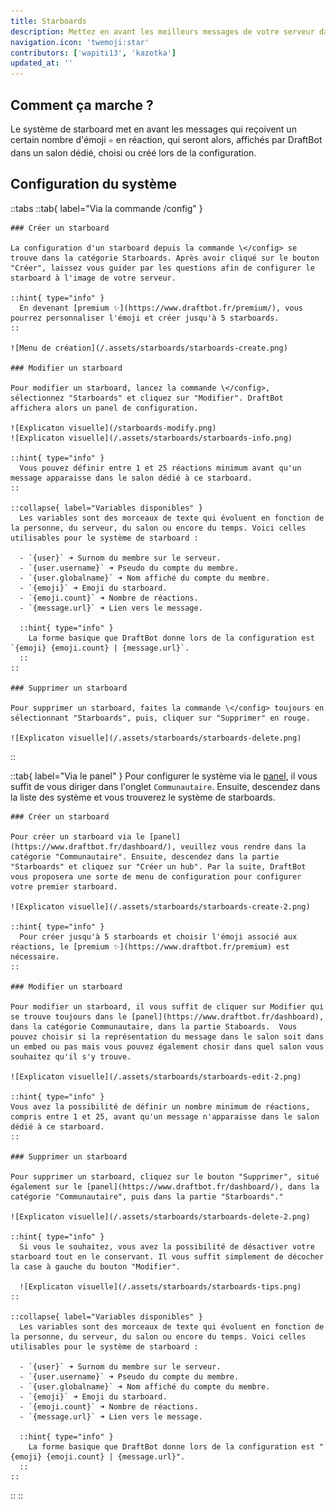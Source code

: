 ```yaml
---
title: Starboards
description: Mettez en avant les meilleurs messages de votre serveur dans un salon dédié en interagissant avec un émoji.
navigation.icon: 'twemoji:star'
contributors: ['wapiti13', 'kazotka']
updated_at: ''
---
```


## Comment ça marche ?

Le système de starboard met en avant les messages qui reçoivent un certain nombre d'émoji `⭐` en réaction, qui seront alors, affichés par DraftBot dans un salon dédié, choisi ou créé lors de la configuration.

## Configuration du système

::tabs
  ::tab{ label="Via la commande /config" }

    ### Créer un starboard

    La configuration d'un starboard depuis la commande \</config> se trouve dans la catégorie Starboards. Après avoir cliqué sur le bouton "Créer", laissez vous guider par les questions afin de configurer le starboard à l'image de votre serveur.

    ::hint{ type="info" }
      En devenant [premium ✨](https://www.draftbot.fr/premium/), vous pourrez personnaliser l'émoji et créer jusqu'à 5 starboards.
    ::

    ![Menu de création](/.assets/starboards/starboards-create.png)

    ### Modifier un starboard

    Pour modifier un starboard, lancez la commande \</config>, sélectionnez "Starboards" et cliquez sur "Modifier". DraftBot affichera alors un panel de configuration.

    ![Explicaton visuelle](/starboards-modify.png)
    ![Explicaton visuelle](/.assets/starboards/starboards-info.png)

    ::hint{ type="info" }
      Vous pouvez définir entre 1 et 25 réactions minimum avant qu'un message apparaisse dans le salon dédié à ce starboard.
    ::

    ::collapse{ label="Variables disponibles" }
      Les variables sont des morceaux de texte qui évoluent en fonction de la personne, du serveur, du salon ou encore du temps. Voici celles utilisables pour le système de starboard :

      - `{user}` ➜ Surnom du membre sur le serveur.
      - `{user.username}` ➜ Pseudo du compte du membre.
      - `{user.globalname}` ➜ Nom affiché du compte du membre.
      - `{emoji}` ➜ Emoji du starboard.
      - `{emoji.count}` ➜ Nombre de réactions.
      - `{message.url}` ➜ Lien vers le message.

      ::hint{ type="info" }
        La forme basique que DraftBot donne lors de la configuration est `{emoji} {emoji.count} | {message.url}`.
      ::
    ::

    ### Supprimer un starboard

    Pour supprimer un starboard, faites la commande \</config> toujours en sélectionnant "Starboards", puis, cliquer sur "Supprimer" en rouge.

    ![Explicaton visuelle](/.assets/starboards/starboards-delete.png)
  ::

  ::tab{ label="Via le panel" }
    Pour configurer le système via le [panel](https://www.draftbot.fr/dashboard/), il vous suffit de vous diriger dans l'onglet `Communautaire`. Ensuite, descendez dans la liste des système et vous trouverez le système de starboards.

    ### Créer un starboard

    Pour créer un starboard via le [panel](https://www.draftbot.fr/dashboard/), veuillez vous rendre dans la catégorie "Communautaire". Ensuite, descendez dans la partie "Starboards" et cliquez sur "Créer un hub". Par la suite, DraftBot vous proposera une sorte de menu de configuration pour configurer votre premier starboard.

    ![Explicaton visuelle](/.assets/starboards/starboards-create-2.png)

    ::hint{ type="info" }
      Pour créer jusqu'à 5 starboards et choisir l'émoji associé aux réactions, le [premium ✨](https://www.draftbot.fr/premium) est nécessaire.
    ::

    ### Modifier un starboard

    Pour modifier un starboard, il vous suffit de cliquer sur Modifier qui se trouve toujours dans le [panel](https://www.draftbot.fr/dashboard), dans la catégorie Communautaire, dans la partie Staboards.  Vous pouvez choisir si la représentation du message dans le salon soit dans un embed ou pas mais vous pouvez également chosir dans quel salon vous souhaitez qu'il s'y trouve.

    ![Explicaton visuelle](/.assets/starboards/starboards-edit-2.png)

    ::hint{ type="info" }
    Vous avez la possibilité de définir un nombre minimum de réactions, compris entre 1 et 25, avant qu'un message n'apparaisse dans le salon dédié à ce starboard.
    ::

    ### Supprimer un starboard

    Pour supprimer un starboard, cliquez sur le bouton "Supprimer", situé également sur le [panel](https://www.draftbot.fr/dashboard/), dans la catégorie "Communautaire", puis dans la partie "Starboards"."

    ![Explicaton visuelle](/.assets/starboards/starboards-delete-2.png)

    ::hint{ type="info" }
      Si vous le souhaitez, vous avez la possibilité de désactiver votre starboard tout en le conservant. Il vous suffit simplement de décocher la case à gauche du bouton "Modifier".

      ![Explicaton visuelle](/.assets/starboards/starboards-tips.png)
    ::

    ::collapse{ label="Variables disponibles" }
      Les variables sont des morceaux de texte qui évoluent en fonction de la personne, du serveur, du salon ou encore du temps. Voici celles utilisables pour le système de starboard :

      - `{user}` ➜ Surnom du membre sur le serveur.
      - `{user.username}` ➜ Pseudo du compte du membre.
      - `{user.globalname}` ➜ Nom affiché du compte du membre.
      - `{emoji}` ➜ Emoji du starboard.
      - `{emoji.count}` ➜ Nombre de réactions.
      - `{message.url}` ➜ Lien vers le message.

      ::hint{ type="info" }
        La forme basique que DraftBot donne lors de la configuration est "{emoji} {emoji.count} | {message.url}".
      ::
    ::
  ::
::
